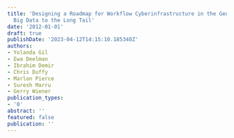 ```yaml
---
title: 'Designing a Roadmap for Workflow Cyberinfrastructure in the Geosciences: From
  Big Data to the Long Tail'
date: '2012-01-01'
draft: true
publishDate: '2023-04-12T14:15:10.185340Z'
authors:
- Yolanda Gil
- Ewa Deelman
- Ibrahim Demir
- Chris Duffy
- Marlon Pierce
- Suresh Marru
- Gerry Wiener
publication_types:
- '0'
abstract: ''
featured: false
publication: ''
---
```


